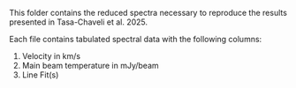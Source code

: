 This folder contains the reduced spectra necessary to reproduce the results presented in Tasa-Chaveli et al. 2025.

Each file contains tabulated spectral data with the following columns:

1. Velocity in km/s
2. Main beam temperature in mJy/beam
3. Line Fit(s)
